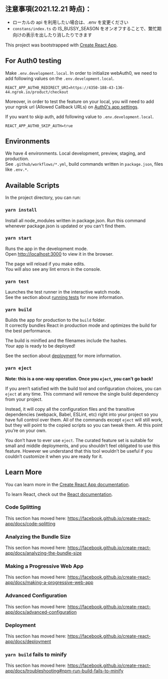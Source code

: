## 注意事項(2021.12.21 時点)：

- ローカルの api を利用したい場合は、.env を変更ください
- `constans/index.ts` の IS_BUSSY_SEASON をオンオフすることで、繁忙期向けの表示を出したり消したりできます

This project was bootstrapped with [Create React App](https://github.com/facebook/create-react-app).


## For Auth0 testing

Make `.env.development.local`.
In order to initialize webAuth0, we need to add following values on the `.env.development.local`.

```
REACT_APP_AUTH0_REDIRECT_URI=https://4350-188-43-136-44.ngrok.io/product/checkout
```

Moreover, in order to test the feature on your local, you will need to add your ngrok url (Allowed Callback URLs) 
on [Auth0's app settings](https://manage.auth0.com/dashboard/us/dev-gvnn4h27/applications/AfR0utwmQL7I6fvPJj6YRsQgoa6vADNq/settings).

If you want to skip auth, add following value to `.env.development.local`.

```
REACT_APP_AUTH0_SKIP_AUTH=true
```

## Environments

We have 4 environments. Local development, preview, staging, and production.  
See `.github/workflows/*.yml`, build commands written in `package.json`, files like `.env.*`.

## Available Scripts

In the project directory, you can run:

### `yarn install`

Install all node_modules written in package.json.
Run this command whenever package.json is updated
or you can't find them.

### `yarn start`

Runs the app in the development mode.<br />
Open [http://localhost:3000](http://localhost:3000) to view it in the browser.

The page will reload if you make edits.<br />
You will also see any lint errors in the console.

### `yarn test`

Launches the test runner in the interactive watch mode.<br />
See the section about [running tests](https://facebook.github.io/create-react-app/docs/running-tests) for more information.

### `yarn build`

Builds the app for production to the `build` folder.<br />
It correctly bundles React in production mode and optimizes the build for the best performance.

The build is minified and the filenames include the hashes.<br />
Your app is ready to be deployed!

See the section about [deployment](https://facebook.github.io/create-react-app/docs/deployment) for more information.

### `yarn eject`

**Note: this is a one-way operation. Once you `eject`, you can’t go back!**

If you aren’t satisfied with the build tool and configuration choices, you can `eject` at any time. This command will remove the single build dependency from your project.

Instead, it will copy all the configuration files and the transitive dependencies (webpack, Babel, ESLint, etc) right into your project so you have full control over them. All of the commands except `eject` will still work, but they will point to the copied scripts so you can tweak them. At this point you’re on your own.

You don’t have to ever use `eject`. The curated feature set is suitable for small and middle deployments, and you shouldn’t feel obligated to use this feature. However we understand that this tool wouldn’t be useful if you couldn’t customize it when you are ready for it.

## Learn More

You can learn more in the [Create React App documentation](https://facebook.github.io/create-react-app/docs/getting-started).

To learn React, check out the [React documentation](https://reactjs.org/).

### Code Splitting

This section has moved here: https://facebook.github.io/create-react-app/docs/code-splitting

### Analyzing the Bundle Size

This section has moved here: https://facebook.github.io/create-react-app/docs/analyzing-the-bundle-size

### Making a Progressive Web App

This section has moved here: https://facebook.github.io/create-react-app/docs/making-a-progressive-web-app

### Advanced Configuration

This section has moved here: https://facebook.github.io/create-react-app/docs/advanced-configuration

### Deployment

This section has moved here: https://facebook.github.io/create-react-app/docs/deployment

### `yarn build` fails to minify

This section has moved here: https://facebook.github.io/create-react-app/docs/troubleshooting#npm-run-build-fails-to-minify
